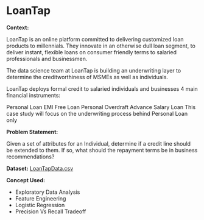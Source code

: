 # LoanTap

**Context:**

LoanTap is an online platform committed to delivering customized loan products to millennials. They innovate in an otherwise dull loan segment, to deliver instant, flexible loans on consumer friendly terms to salaried professionals and businessmen.

The data science team at LoanTap is building an underwriting layer to determine the creditworthiness of MSMEs as well as individuals.

LoanTap deploys formal credit to salaried individuals and businesses 4 main financial instruments:

Personal Loan
EMI Free Loan
Personal Overdraft
Advance Salary Loan
This case study will focus on the underwriting process behind Personal Loan only

**Problem Statement:**

Given a set of attributes for an Individual, determine if a credit line should be extended to them. If so, what should the repayment terms be in business recommendations?

**Dataset:** [LoanTapData.csv](https://drive.google.com/file/d/1ZPYj7CZCfxntE8p2Lze_4QO4MyEOy6_d/view)

**Concept Used:**

- Exploratory Data Analysis
- Feature Engineering
- Logistic Regression
- Precision Vs Recall Tradeoff

